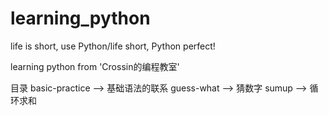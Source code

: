 # learning_python
life is short, use Python/life short, Python perfect!

learning python from 'Crossin的编程教室'

目录
basic-practice --> 基础语法的联系
guess-what --> 猜数字
sumup --> 循环求和